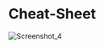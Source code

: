 ﻿# Cheat-Sheet
![Screenshot_4](https://user-images.githubusercontent.com/128373175/232563842-8a7c7753-4ca9-4044-97c0-01dfadec0f96.png)
